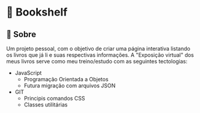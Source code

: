 # 📖 Bookshelf

## 📌 Sobre
Um projeto pessoal, com o objetivo de criar uma página interativa listando os livros que já li e suas respectivas informações.
A "Exposição virtual" dos meus livros serve como meu treino/estudo com as seguintes tectologias:
- JavaScript
  - Programação Orientada a Objetos
  - Futura migração com arquivos JSON
- GIT
  - Principis comandos
  CSS
  - Classes utilitárias
